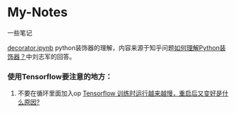 # My-Notes
一些笔记

[decorator.ipynb](https://github.com/TianzhongSong/Python-Notes/blob/master/decorator.ipynb) python装饰器的理解，内容来源于知乎问题[如何理解Python装饰器？](https://www.zhihu.com/question/26930016)中刘志军的回答。

### 使用Tensorflow要注意的地方：

1. 不要在循环里面加入op [Tensorflow 训练时运行越来越慢，重启后又变好是什么原因?](https://www.zhihu.com/question/58577743)
